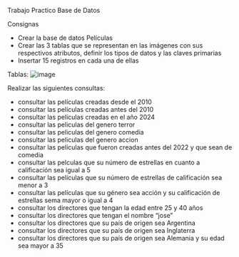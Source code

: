 Trabajo Practico Base de Datos

Consignas
* Crear la base de datos Películas
* Crear las 3 tablas que se representan en las imágenes con sus respectivos atributos, definir los tipos de datos y las claves primarias
* Insertar 15 registros en cada una de ellas

Tablas: 
![image](https://github.com/Matias-Alanis/TP-Base_Datos/assets/111240990/7d0ec20f-653e-4b58-8e17-125c37199a74)

Realizar las siguientes consultas:
* consultar las películas creadas desde el 2010
* consultar las películas creadas antes del 2010
* consultar las películas creadas en el año 2024
* consultar las peliculas del genero terror
* consultar las peliculas del genero comedia
* consultar las peliculas del genero accion
* consultar las películas que fueron creadas antes del 2022 y que sean de comedia
* consultar las pelculas que su número de estrellas en cuanto a calificación sea igual a 5
* consultar las películas que su número de estrellas de calificación sea menor a 3
* consultar las películas que su género sea acción y su calificación de estrellas sema mayor o igual a 4
* consultar los directores que tengan la edad entre 25 y 40 años
* consultar los directores que tengan el nombre “jose”
* consultar los directores que su país de origen sea Argentina
* consultar los directores que su país de origen sea Inglaterra
* consultar los directores que su país de origen sea Alemania y su edad sea mayor a 35
